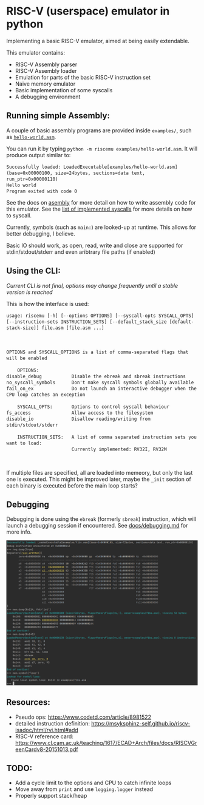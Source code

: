 # RISC-V (userspace) emulator in python

Implementing a basic RISC-V emulator, aimed at being easily extendable.

This emulator contains:
* RISC-V Assembly parser
* RISC-V Assembly loader
* Emulation for parts of the basic RISC-V instruction set
* Naive memory emulator
* Basic implementation of some syscalls 
* A debugging environment


## Running simple Assembly:
A couple of basic assembly programs are provided inside `examples/`, such as [`hello-world.asm`](examples/hello-world.asm).

You can run it by typing `python -m riscemu examples/hello-world.asm`. It will produce output similar to:
```
Successfully loaded: LoadedExecutable[examples/hello-world.asm](base=0x00000100, size=24bytes, sections=data text, run_ptr=0x00000110)
Hello world
Program exited with code 0
```


See the docs on [asembly](docs/assembly.md) for more detail on how to write assembly code for this emulator.
See the [list of implemented syscalls](docs/syscalls.md) for more details on how to syscall.

Currently, symbols (such as `main:`) are looked-up at runtime. This allows for better debugging, I believe.

Basic IO should work, as open, read, write and close are supported for stdin/stdout/stderr and even aribtrary file paths (if enabled)

## Using the CLI:
*Current CLI is not final, options may change frequently until a stable version is reached*

This is how the interface is used:

```
usage: riscemu [-h] [--options OPTIONS] [--syscall-opts SYSCALL_OPTS] [--instruction-sets INSTRUCTION_SETS] [--default_stack_size [default-stack-size]] file.asm [file.asm ...]



OPTIONS and SYSCALL_OPTIONS is a list of comma-separated flags that will be enabled

    OPTIONS:
disable_debug           Disable the ebreak and sbreak instructions
no_syscall_symbols      Don't make syscall symbols globally available
fail_on_ex              Do not launch an interactive debugger when the CPU loop catches an exception

    SYSCALL_OPTS:       Options to control syscall behaviour
fs_access               Allow access to the filesystem
disable_io              Disallow reading/writing from stdin/stdout/stderr

    INSTRUCTION_SETS:   A list of comma separated instruction sets you want to load:
                        Currently implemented: RV32I, RV32M
    
    
``` 

If multiple files are specified, all are loaded into memeory, but only the last one is executed. This might be improved 
later, maybe the `_init` section of each binary is executed before the main loop starts? 

## Debugging
Debugging is done using the `ebreak` (formerly `sbreak`) instruction, which will launch a debugging session if encountered.
See [docs/debugging.md](docs/debugging.md) for more info.

![debuggin the fibs program](docs/debug-session.png)


## Resources:
  * Pseudo ops: https://www.codetd.com/article/8981522
  * detailed instruction definition: https://msyksphinz-self.github.io/riscv-isadoc/html/rvi.html#add
  * RISC-V reference card: https://www.cl.cam.ac.uk/teaching/1617/ECAD+Arch/files/docs/RISCVGreenCardv8-20151013.pdf
  
## TODO:
 * Add a cycle limit to the options and CPU to catch infinite loops
 * Move away from `print` and use `logging.logger` instead
 * Properly support stack/heap
 
 
